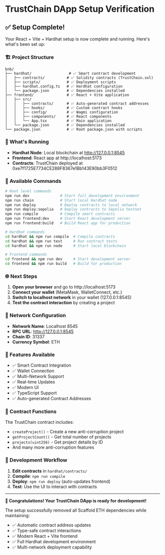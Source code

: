 # TrustChain DApp Setup Verification

## ✅ Setup Complete!

Your React + Vite + Hardhat setup is now complete and running. Here's what's been set up:

### 🏗️ Project Structure
```
bnb/
├── hardhat/                 # ✅ Smart contract development
│   ├── contracts/          # ✅ Solidity contracts (TrustChain.sol)
│   ├── scripts/            # ✅ Deployment scripts
│   ├── hardhat.config.ts   # ✅ Hardhat configuration
│   └── package.json        # ✅ Dependencies installed
├── frontend/               # ✅ React + Vite application
│   ├── src/
│   │   ├── contracts/      # ✅ Auto-generated contract addresses
│   │   ├── hooks/          # ✅ Custom contract hooks
│   │   ├── config/         # ✅ Wagmi configuration
│   │   ├── components/     # ✅ React components
│   │   └── App.tsx         # ✅ Main application
│   └── package.json        # ✅ Dependencies installed
└── package.json            # ✅ Root package.json with scripts
```

### 🚀 What's Running
- **Hardhat Node**: Local blockchain at http://127.0.0.1:8545
- **Frontend**: React app at http://localhost:5173
- **Contracts**: TrustChain deployed at 0xe7f1725E7734CE288F8367e1Bb143E90bb3F0512

### 🔧 Available Commands
```bash
# Root level commands
npm run dev              # Start full development environment
npm run chain            # Start local Hardhat node
npm run deploy           # Deploy contracts to local network
npm run deploy:sepolia   # Deploy contracts to Sepolia testnet
npm run compile          # Compile smart contracts
npm run frontend:dev     # Start React development server
npm run frontend:build   # Build React app for production

# Hardhat commands
cd hardhat && npm run compile  # Compile contracts
cd hardhat && npm run test     # Run contract tests
cd hardhat && npm run node     # Start local blockchain

# Frontend commands
cd frontend && npm run dev     # Start development server
cd frontend && npm run build   # Build for production
```

### 🌐 Next Steps

1. **Open your browser** and go to http://localhost:5173
2. **Connect your wallet** (MetaMask, WalletConnect, etc.)
3. **Switch to localhost network** in your wallet (127.0.0.1:8545)
4. **Test the contract interaction** by creating a project

### 🔗 Network Configuration
- **Network Name**: Localhost 8545
- **RPC URL**: http://127.0.0.1:8545
- **Chain ID**: 31337
- **Currency Symbol**: ETH

### 📱 Features Available
- ✅ Smart Contract Integration
- ✅ Wallet Connection
- ✅ Multi-Network Support
- ✅ Real-time Updates
- ✅ Modern UI
- ✅ TypeScript Support
- ✅ Auto-generated Contract Addresses

### 🎯 Contract Functions
The TrustChain contract includes:
- `createProject()` - Create a new anti-corruption project
- `getProjectCount()` - Get total number of projects
- `projects(uint256)` - Get project details by ID
- And many more anti-corruption features

### 🔄 Development Workflow
1. **Edit contracts** in `hardhat/contracts/`
2. **Compile**: `npm run compile`
3. **Deploy**: `npm run deploy` (auto-updates frontend)
4. **Test**: Use the UI to interact with contracts

---

**🎉 Congratulations! Your TrustChain DApp is ready for development!**

The setup successfully removed all Scaffold ETH dependencies while maintaining:
- ✅ Automatic contract address updates
- ✅ Type-safe contract interactions
- ✅ Modern React + Vite frontend
- ✅ Full Hardhat development environment
- ✅ Multi-network deployment capability
